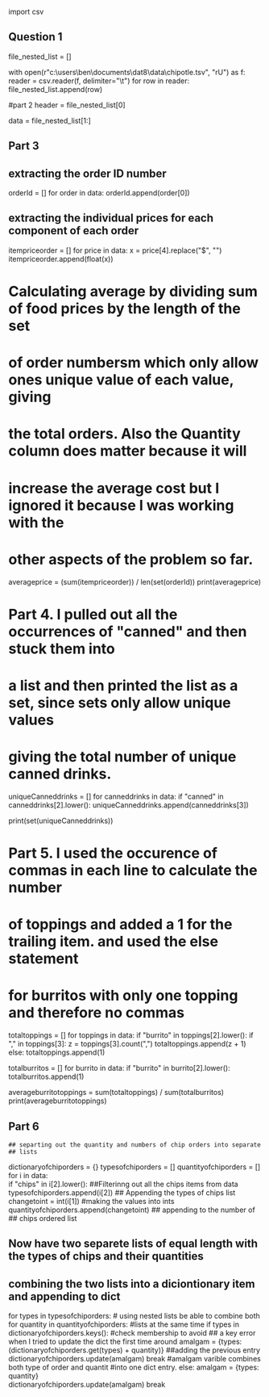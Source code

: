 import csv
## Question 1
file_nested_list = []  

with open(r"c:\users\ben\documents\dat8\data\chipotle.tsv", "rU") as f:
    reader = csv.reader(f, delimiter="\t")
    for row in reader:
        file_nested_list.append(row)

#part 2
header = file_nested_list[0]

data = file_nested_list[1:]

## Part 3
## extracting the order ID number
orderId = []
for order in data:
    orderId.append(order[0])

## extracting the individual prices for each component of each order
itempriceorder = []
for price in data:
    x = price[4].replace("$", "")    
    itempriceorder.append(float(x))

# Calculating average by dividing sum of food prices by the length of the set 
# of order numbersm which only allow ones unique value of each value, giving
# the total orders. Also the Quantity column does matter because it will
# increase the average cost but I ignored it because I was working with the
# other aspects of the problem so far.  
    
averageprice = (sum(itempriceorder)) / len(set(orderId))
print(averageprice)

# Part 4. I pulled out all the occurrences of "canned" and then stuck them into
# a list and then printed the list as a set, since sets only allow unique values
# giving the total number of unique canned drinks.

uniqueCanneddrinks = []
for canneddrinks in data:
    if "canned" in canneddrinks[2].lower():
        uniqueCanneddrinks.append(canneddrinks[3])
        
print(set(uniqueCanneddrinks))


# Part 5. I used the occurence of commas in each line to calculate the number
# of toppings and added a 1 for the trailing item. and used the else statement
# for burritos with only one topping and therefore no commas
totaltoppings = []
for toppings in data:
    if "burrito" in toppings[2].lower():
        if "," in toppings[3]:
            z = toppings[3].count(",")
            totaltoppings.append(z + 1)
        else:
            totaltoppings.append(1)

totalburritos = []
for burrito in data:
    if "burrito" in burrito[2].lower():
        totalburritos.append(1)

averageburritotoppings = sum(totaltoppings) / sum(totalburritos)
print(averageburritotoppings)
    
## Part 6
    ## separting out the quantity and numbers of chip orders into separate
    ## lists

dictionaryofchiporders = {}
typesofchiporders = []
quantityofchiporders = []
for i in data:     
    if "chips" in i[2].lower():  ##Filterinng out all the chips items from data
        typesofchiporders.append(i[2]) ## Appending the types of chips list
        changetoint = int(i[1]) #making the values into ints
        quantityofchiporders.append(changetoint)  ## appending to the number of
        ## chips ordered list
## Now have two separete lists of equal length with the types of chips and their quantities

## combining the two lists into a diciontionary item and appending to dict
for types in typesofchiporders:  # using nested lists be able to combine both
    for quantity in quantityofchiporders:  #lists at the same time
        if types in dictionaryofchiporders.keys(): #check membership to avoid
        ## a key error when I tried to update the dict the first time around
            amalgam = {types: (dictionaryofchiporders.get(types) + quantity)} ##adding the previous entry            
            dictionaryofchiporders.update(amalgam)
            break  #amalgam varible combines both type of order and quantit
            #into one dict entry.
        else:
            amalgam = {types: quantity}            
            dictionaryofchiporders.update(amalgam)
            break
        
        
        
        
    
    
    


        
    


    


        
        
    
        
            
    





    


        


    



